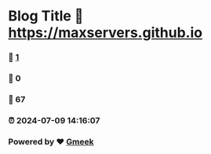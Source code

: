 # Blog Title :link: https://maxservers.github.io 
### :page_facing_up: [1](https://maxservers.github.io/tag.html) 
### :speech_balloon: 0 
### :hibiscus: 67 
### :alarm_clock: 2024-07-09 14:16:07 
### Powered by :heart: [Gmeek](https://github.com/Meekdai/Gmeek)
